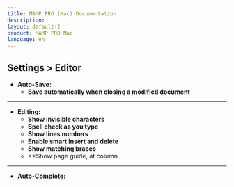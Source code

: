 ```yaml
---
title: MAMP PRO (Mac) Documentation
description: 
layout: default-2
product: MAMP PRO Mac
language: en
---
```


## Settings > Editor

*  **Auto-Save:**  
    *  **Save automatically when closing a modified document**

---

*  **Editing:**  
    *  **Show invisible characters**
    *  **Spell check as you type**
    *  **Show lines numbers**
    *  **Enable smart insert and delete**
    *  **Show matching braces**
    *  **Show page guide, at column

---

*  **Auto-Complete:**
